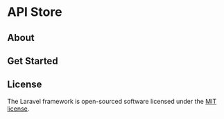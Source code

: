 # API Store

## About

## Get Started

## License

The Laravel framework is open-sourced software licensed under the [MIT license](https://opensource.org/licenses/MIT).
